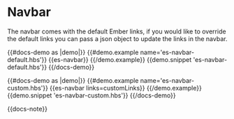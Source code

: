 # Navbar

The navbar comes with the default Ember links, if you would like to override the default links you can pass a json object to update the links in the navbar.

{{#docs-demo as |demo|}}
  {{#demo.example name='es-navbar-default.hbs'}}
    {{es-navbar}}
  {{/demo.example}}
  {{demo.snippet 'es-navbar-default.hbs'}}
{{/docs-demo}}

{{#docs-demo as |demo|}}
  {{#demo.example name='es-navbar-custom.hbs'}}
    {{es-navbar links=customLinks}}
  {{/demo.example}}
  {{demo.snippet 'es-navbar-custom.hbs'}}
{{/docs-demo}}

{{docs-note}}
